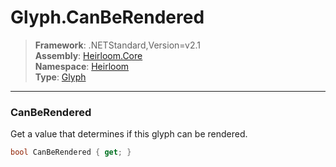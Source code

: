 # Glyph.CanBeRendered

> **Framework**: .NETStandard,Version=v2.1  
> **Assembly**: [Heirloom.Core][0]  
> **Namespace**: [Heirloom][0]  
> **Type**: [Glyph][1]  

--------------------------------------------------------------------------------

### CanBeRendered

Get a value that determines if this glyph can be rendered.

```cs
bool CanBeRendered { get; }
```

[0]: ..\Heirloom.Core.md
[1]: Heirloom.Glyph.md
